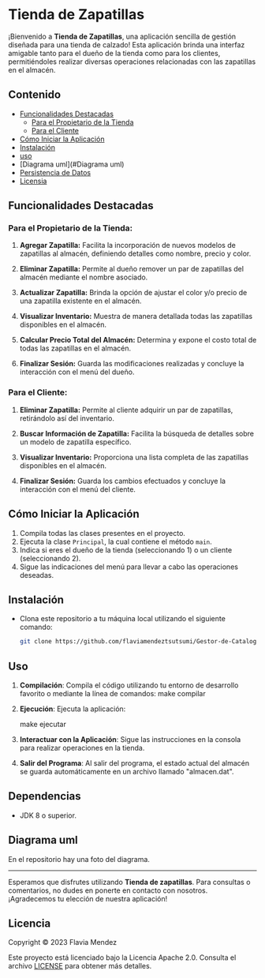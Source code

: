 
# Tienda de Zapatillas


¡Bienvenido a **Tienda de Zapatillas**, una aplicación sencilla de gestión diseñada para una tienda de calzado! Esta aplicación brinda una interfaz amigable tanto para el dueño de la tienda como para los clientes, permitiéndoles realizar diversas operaciones relacionadas con las zapatillas en el almacén.

## Contenido

- [Funcionalidades Destacadas](#funcionalidades-destacadas)
  - [Para el Propietario de la Tienda](#para-el-propietario-de-la-tienda)
  - [Para el Cliente](#para-el-cliente)
- [Cómo Iniciar la Aplicación](#cómo-iniciar-la-aplicación)
- [Instalación](#instalación)
- [uso](#uso)
- [Diagrama uml](#Diagrama uml)
- [Persistencia de Datos](#persistencia-de-datos)
- [Licensia](#Licensia)



## Funcionalidades Destacadas

### Para el Propietario de la Tienda:

1. **Agregar Zapatilla:** Facilita la incorporación de nuevos modelos de zapatillas al almacén, definiendo detalles como nombre, precio y color.

2. **Eliminar Zapatilla:** Permite al dueño remover un par de zapatillas del almacén mediante el nombre asociado.

3. **Actualizar Zapatilla:** Brinda la opción de ajustar el color y/o precio de una zapatilla existente en el almacén.

4. **Visualizar Inventario:** Muestra de manera detallada todas las zapatillas disponibles en el almacén.

5. **Calcular Precio Total del Almacén:** Determina y expone el costo total de todas las zapatillas en el almacén.

6. **Finalizar Sesión:** Guarda las modificaciones realizadas y concluye la interacción con el menú del dueño.

### Para el Cliente:

1. **Eliminar Zapatilla:** Permite al cliente adquirir un par de zapatillas, retirándolo así del inventario.

2. **Buscar Información de Zapatilla:** Facilita la búsqueda de detalles sobre un modelo de zapatilla específico.

3. **Visualizar Inventario:** Proporciona una lista completa de las zapatillas disponibles en el almacén.

4. **Finalizar Sesión:** Guarda los cambios efectuados y concluye la interacción con el menú del cliente.

## Cómo Iniciar la Aplicación

1. Compila todas las clases presentes en el proyecto.
2. Ejecuta la clase `Principal`, la cual contiene el método `main`.
3. Indica si eres el dueño de la tienda (seleccionando 1) o un cliente (seleccionando 2).
4. Sigue las indicaciones del menú para llevar a cabo las operaciones deseadas.

## Instalación

- Clona este repositorio a tu máquina local utilizando el siguiente comando:
  ```bash
  git clone https://github.com/flaviamendeztsutsumi/Gestor-de-Catalogo.git

## Uso

1. **Compilación**: Compila el código utilizando tu entorno de desarrollo favorito o mediante la línea de comandos:
  make compilar

2. **Ejecución**: Ejecuta la aplicación:

    make ejecutar

3. **Interactuar con la Aplicación**: Sigue las instrucciones en la consola para realizar operaciones en la tienda.

4. **Salir del Programa**: Al salir del programa, el estado actual del almacén se guarda automáticamente en un archivo llamado "almacen.dat".
## Dependencias

- JDK 8 o superior.

## Diagrama uml
En el repositorio hay una foto del diagrama.

---

Esperamos que disfrutes utilizando **Tienda de zapatillas**. Para consultas o comentarios, no dudes en ponerte en contacto con nosotros. ¡Agradecemos tu elección de nuestra aplicación!
## Licencia

Copyright © 2023 Flavia Mendez

Este proyecto está licenciado bajo la Licencia Apache 2.0. Consulta el archivo [LICENSE](LICENSE) para obtener más detalles.




